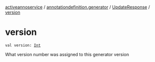[activeannoservice](../../index.md) / [annotationdefinition.generator](../index.md) / [UpdateResponse](index.md) / [version](./version.md)

# version

`val version: `[`Int`](https://kotlinlang.org/api/latest/jvm/stdlib/kotlin/-int/index.html)

What version number was assigned to this generator version

